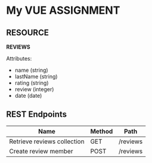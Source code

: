 # My VUE ASSIGNMENT

## RESOURCE 

**REVIEWS**

Attributes:

* name (string)
* lastName (string)
* rating (string)
* review (integer)
* date (date)

## REST Endpoints

Name                           | Method | Path
-------------------------------|--------|------------------
Retrieve reviews collection | GET    | /reviews
Create review member       | POST   | /reviews
